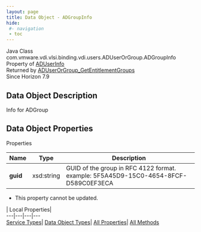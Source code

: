 ```yaml
---
layout: page
title: Data Object - ADGroupInfo
hide:
 #- navigation
 - toc
---
```






Java Class
    com.vmware.vdi.vlsi.binding.vdi.users.ADUserOrGroup.ADGroupInfo  
Property of
     [ADUserInfo](vdi.users.ADUserOrGroup.ADUserInfo.md#field_detail)  
Returned by
     [ADUserOrGroup_GetEntitlementGroups](vdi.users.ADUserOrGroup.md#getEntitlementGroups)  
Since 
    Horizon 7.9

## Data Object Description 

Info for ADGroup 

## Data Object Properties

Properties

Name |  Type |  Description   
---|---|---  
**guid**|  xsd:string|  GUID of the group in RFC 4122 format. example: 5F5A45D9-15C0-4654-8FCF-D589C0EF3ECA   


* This property cannot be updated.

  
  
  
 | Local Properties|   
---|---|---|---  
[Service Types](index-mo_types.md)| [Data Object Types](index-do_types.md)| [All Properties](index-properties.md)| [All Methods](index-methods.md)  
  
  

